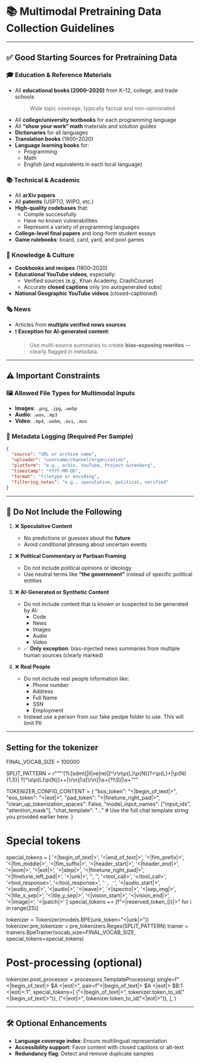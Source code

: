 # 📚 Multimodal Pretraining Data Collection Guidelines

---

## ✅ Good Starting Sources for Pretraining Data

### 🎓 Education & Reference Materials
- All **educational books (2000–2020)** from K–12, college, and trade schools  
  > Wide topic coverage, typically factual and non-opinionated
- All **college/university textbooks** for each programming language
- All **“show your work” math** materials and solution guides
- **Dictionaries** for all languages
- **Translation books** (1900–2020)
- **Language learning books** for:
  - Programming
  - Math
  - English (and equivalents in each local language)

### 📚 Technical & Academic
- All **arXiv papers**
- All **patents** (USPTO, WIPO, etc.)
- **High-quality codebases** that:
  - Compile successfully
  - Have no known vulnerabilities
  - Represent a variety of programming languages
- **College-level final papers** and long-form student essays
- **Game rulebooks**: board, card, yard, and pool games

### 🍳 Knowledge & Culture
- **Cookbooks and recipes** (1800–2020)
- **Educational YouTube videos**, especially:
  - Verified sources (e.g., Khan Academy, CrashCourse)
  - Accurate **closed captions** only (no autogenerated subs)
- **National Geographic YouTube videos** (closed-captioned)

### 🗞️ News
- Articles from **multiple verified news sources**
- ❗ **Exception for AI-generated content**:  
  > Use multi-source summaries to create **bias-exposing rewrites** — clearly flagged in metadata.

---

## ⚠️ Important Constraints

### 🖼️ Allowed File Types for Multimodal Inputs
- **Images**: `.png`, `.jpg`, `.webp`
- **Audio**: `.wav`, `.mp3`
- **Video**: `.mp4`, `.webm`, `.avi`, `.mov`

### 📝 Metadata Logging (Required Per Sample)
```json
{
  "source": "URL or archive name",
  "uploader": "username/channel/organization",
  "platform": "e.g., arXiv, YouTube, Project Gutenberg",
  "timestamp": "YYYY-MM-DD",
  "format": "filetype or encoding",
  "filtering_notes": "e.g., speculative, political, verified"
}
```

---

## 🚫 Do Not Include the Following

1. ❌ **Speculative Content**
   - No predictions or guesses about the **future**
   - Avoid conditional phrasing about uncertain events

2. ❌ **Political Commentary or Partisan Framing**
   - Do not include political opinions or ideology
   - Use neutral terms like **“the government”** instead of specific political entities

3. ❌ **AI-Generated or Synthetic Content**
   - Do not include content that is known or suspected to be generated by AI:
     - Code
     - News
     - Images
     - Audio
     - Video  
   - ✅ **Only exception**: bias-injected news summaries from multiple human sources (clearly marked)
   
4. ❌ **Real People**
   - Do not include real people information like:
     - Phone number
     - Address
     - Full Name
     - SSN
     - Employment
    - Instead use a person from our fake peolpe folder to use. This will limit PII

---

## Setting for the tokenizer

FINAL_VOCAB_SIZE = 100000

SPLIT_PATTERN = r"""'(?i:[sdmt]|ll|ve|re)|[^\r\n\p{L}\p{N}]?+\p{L}+|\p{N}{1,3}| ?[^\s\p{L}\p{N}]++[\r\n]*|\s*[\r\n]|\s+(?!\S)|\s+"""

TOKENIZER_CONFIG_CONTENT = {
    "bos_token": "<|begin_of_text|>",
    "eos_token": "<|eot|>",
    "pad_token": "<|finetune_right_pad|>",
    "clean_up_tokenization_spaces": False,
    "model_input_names": ["input_ids", "attention_mask"],
    "chat_template": "..."  # Use the full chat template string you provided earlier here.
}

# Special tokens
special_tokens = [
    '<|begin_of_text|>', '<|end_of_text|>', '<|fim_prefix|>', '<|fim_middle|>', '<|fim_suffix|>',
    '<|header_start|>', '<|header_end|>', '<|eom|>', '<|eot|>', '<|step|>',
    '<|finetune_right_pad|>', '<|finetune_left_pad|>', '<|unk|>',
    '<think>', '</think>', '<tool_call>', '</tool_call>', '<tool_response>', '</tool_response>',
    '<code>', '</code>', '<|audio_start|>', '<|audio_end|>', '<|audio|>', '<|wave|>', '<|spectro|>',
    '<|sep_img|>', '<|tile_x_sep|>', '<|tile_y_sep|>', '<|vision_start|>', '<|vision_end|>', '<|image|>', '<|patch|>'
]
special_tokens += [f"<|reserved_token_{i}|>" for i in range(25)]


tokenizer = Tokenizer(models.BPE(unk_token="<|unk|>"))
tokenizer.pre_tokenizer = pre_tokenizers.Regex(SPLIT_PATTERN)
trainer = trainers.BpeTrainer(vocab_size=FINAL_VOCAB_SIZE, special_tokens=special_tokens)

# Post-processing (optional)
tokenizer.post_processor = processors.TemplateProcessing(
    single=f"<|begin_of_text|> $A <|eot|>",
    pair=f"<|begin_of_text|> $A <|eot|> $B:1 <|eot|>:1",
    special_tokens=[
        ("<|begin_of_text|>", tokenizer.token_to_id("<|begin_of_text|>")),
        ("<|eot|>", tokenizer.token_to_id("<|eot|>")),
    ],
)

---

## 🛠️ Optional Enhancements

- **Language coverage index**: Ensure multilingual representation
- **Accessibility support**: Favor content with closed captions or alt-text
- **Redundancy flag**: Detect and remove duplicate samples

